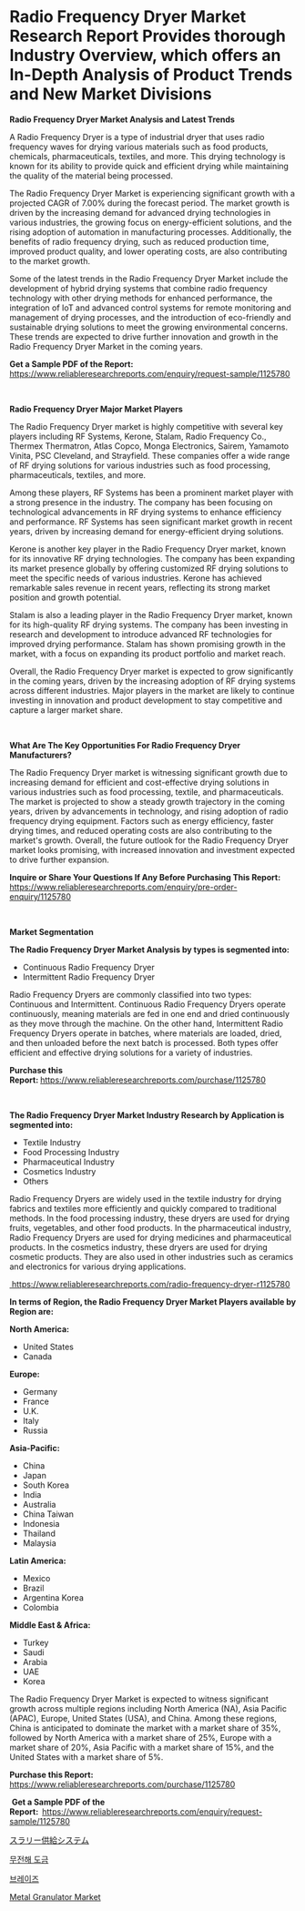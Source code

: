 <p><h1>Radio Frequency Dryer Market Research Report Provides thorough Industry Overview, which offers an In-Depth Analysis of Product Trends and New Market Divisions</h1></p><p><strong>Radio Frequency Dryer Market Analysis and Latest Trends</strong></p>
<p><p>A Radio Frequency Dryer is a type of industrial dryer that uses radio frequency waves for drying various materials such as food products, chemicals, pharmaceuticals, textiles, and more. This drying technology is known for its ability to provide quick and efficient drying while maintaining the quality of the material being processed.</p><p>The Radio Frequency Dryer Market is experiencing significant growth with a projected CAGR of 7.00% during the forecast period. The market growth is driven by the increasing demand for advanced drying technologies in various industries, the growing focus on energy-efficient solutions, and the rising adoption of automation in manufacturing processes. Additionally, the benefits of radio frequency drying, such as reduced production time, improved product quality, and lower operating costs, are also contributing to the market growth.</p><p>Some of the latest trends in the Radio Frequency Dryer Market include the development of hybrid drying systems that combine radio frequency technology with other drying methods for enhanced performance, the integration of IoT and advanced control systems for remote monitoring and management of drying processes, and the introduction of eco-friendly and sustainable drying solutions to meet the growing environmental concerns. These trends are expected to drive further innovation and growth in the Radio Frequency Dryer Market in the coming years.</p></p>
<p><strong>Get a Sample PDF of the Report:&nbsp;</strong> <a href="https://www.reliableresearchreports.com/enquiry/request-sample/1125780">https://www.reliableresearchreports.com/enquiry/request-sample/1125780</a></p>
<p>&nbsp;</p>
<p><strong>Radio Frequency Dryer Major Market Players</strong></p>
<p><p>The Radio Frequency Dryer market is highly competitive with several key players including RF Systems, Kerone, Stalam, Radio Frequency Co., Thermex Thermatron, Atlas Copco, Monga Electronics, Sairem, Yamamoto Vinita, PSC Cleveland, and Strayfield. These companies offer a wide range of RF drying solutions for various industries such as food processing, pharmaceuticals, textiles, and more.</p><p>Among these players, RF Systems has been a prominent market player with a strong presence in the industry. The company has been focusing on technological advancements in RF drying systems to enhance efficiency and performance. RF Systems has seen significant market growth in recent years, driven by increasing demand for energy-efficient drying solutions.</p><p>Kerone is another key player in the Radio Frequency Dryer market, known for its innovative RF drying technologies. The company has been expanding its market presence globally by offering customized RF drying solutions to meet the specific needs of various industries. Kerone has achieved remarkable sales revenue in recent years, reflecting its strong market position and growth potential.</p><p>Stalam is also a leading player in the Radio Frequency Dryer market, known for its high-quality RF drying systems. The company has been investing in research and development to introduce advanced RF technologies for improved drying performance. Stalam has shown promising growth in the market, with a focus on expanding its product portfolio and market reach.</p><p>Overall, the Radio Frequency Dryer market is expected to grow significantly in the coming years, driven by the increasing adoption of RF drying systems across different industries. Major players in the market are likely to continue investing in innovation and product development to stay competitive and capture a larger market share.</p></p>
<p>&nbsp;</p>
<p><strong>What Are The Key Opportunities For Radio Frequency Dryer Manufacturers?</strong></p>
<p><p>The Radio Frequency Dryer market is witnessing significant growth due to increasing demand for efficient and cost-effective drying solutions in various industries such as food processing, textile, and pharmaceuticals. The market is projected to show a steady growth trajectory in the coming years, driven by advancements in technology, and rising adoption of radio frequency drying equipment. Factors such as energy efficiency, faster drying times, and reduced operating costs are also contributing to the market's growth. Overall, the future outlook for the Radio Frequency Dryer market looks promising, with increased innovation and investment expected to drive further expansion.</p></p>
<p><strong>Inquire or Share Your Questions If Any Before Purchasing This Report:</strong> <a href="https://www.reliableresearchreports.com/enquiry/pre-order-enquiry/1125780">https://www.reliableresearchreports.com/enquiry/pre-order-enquiry/1125780</a></p>
<p>&nbsp;</p>
<p><strong>Market Segmentation</strong></p>
<p><strong>The Radio Frequency Dryer Market Analysis by types is segmented into:</strong></p>
<p><ul><li>Continuous Radio Frequency Dryer</li><li>Intermittent Radio Frequency Dryer</li></ul></p>
<p><p>Radio Frequency Dryers are commonly classified into two types: Continuous and Intermittent. Continuous Radio Frequency Dryers operate continuously, meaning materials are fed in one end and dried continuously as they move through the machine. On the other hand, Intermittent Radio Frequency Dryers operate in batches, where materials are loaded, dried, and then unloaded before the next batch is processed. Both types offer efficient and effective drying solutions for a variety of industries.</p></p>
<p><strong>Purchase this Report:&nbsp;</strong><a href="https://www.reliableresearchreports.com/purchase/1125780">https://www.reliableresearchreports.com/purchase/1125780</a></p>
<p>&nbsp;</p>
<p><strong>The Radio Frequency Dryer Market Industry Research by Application is segmented into:</strong></p>
<p><ul><li>Textile Industry</li><li>Food Processing Industry</li><li>Pharmaceutical Industry</li><li>Cosmetics Industry</li><li>Others</li></ul></p>
<p><p>Radio Frequency Dryers are widely used in the textile industry for drying fabrics and textiles more efficiently and quickly compared to traditional methods. In the food processing industry, these dryers are used for drying fruits, vegetables, and other food products. In the pharmaceutical industry, Radio Frequency Dryers are used for drying medicines and pharmaceutical products. In the cosmetics industry, these dryers are used for drying cosmetic products. They are also used in other industries such as ceramics and electronics for various drying applications.</p></p>
<p><a href="https://www.reliableresearchreports.com/radio-frequency-dryer-r1125780">&nbsp;https://www.reliableresearchreports.com/radio-frequency-dryer-r1125780</a></p>
<p><strong>In terms of Region, the Radio Frequency Dryer Market Players available by Region are:</strong></p>
<p>
    <p> <strong> North America: </strong>
        <ul>
            <li>United States</li>
            <li>Canada</li>
        </ul>
        </p> 
    <p> <strong> Europe: </strong>
        <ul>
            <li>Germany</li>
            <li>France</li>
            <li>U.K.</li>
            <li>Italy</li>
            <li>Russia</li>
        </ul>
        </p> 
    <p> <strong> Asia-Pacific: </strong>
        <ul>
            <li>China</li>
            <li>Japan</li>
            <li>South Korea</li>
            <li>India</li>
            <li>Australia</li>
            <li>China Taiwan</li>
            <li>Indonesia</li>
            <li>Thailand</li>
            <li>Malaysia</li>
        </ul>
        </p> 
    <p> <strong> Latin America: </strong>
        <ul>
            <li>Mexico</li>
            <li>Brazil</li>
            <li>Argentina Korea</li>
            <li>Colombia</li>
        </ul>
        </p> 
    <p> <strong> Middle East & Africa: </strong>
        <ul>
            <li>Turkey</li>
            <li>Saudi</li>
            <li>Arabia</li>
            <li>UAE</li>
            <li>Korea</li>
        </ul>
    </p>
    </p>
<p><p>The Radio Frequency Dryer Market is expected to witness significant growth across multiple regions including North America (NA), Asia Pacific (APAC), Europe, United States (USA), and China. Among these regions, China is anticipated to dominate the market with a market share of 35%, followed by North America with a market share of 25%, Europe with a market share of 20%, Asia Pacific with a market share of 15%, and the United States with a market share of 5%.</p></p>
<p><strong>Purchase this Report: </strong><a href="https://www.reliableresearchreports.com/purchase/1125780">https://www.reliableresearchreports.com/purchase/1125780</a></p>
<p>&nbsp;<strong>Get a Sample PDF of the Report:&nbsp;&nbsp;</strong><a href="https://www.reliableresearchreports.com/enquiry/request-sample/1125780">https://www.reliableresearchreports.com/enquiry/request-sample/1125780</a></p>
<p><strong></strong></p>
<p><p><a href="https://github.com/AriMuller2009/Market-Research-Report-List-1/blob/main/686961721085.md">スラリー供給システム</a></p><p><a href="https://github.com/JeromeRtyau89966/Market-Research-Report-List-1/blob/main/672420319648.md">무전해 도금</a></p><p><a href="https://github.com/TimmyMann6767/Market-Research-Report-List-1/blob/main/510894519647.md">브레이즈</a></p><p><a href="https://github.com/Airanohannonzb68e5pb53oc1/Market-Research-Report-List-2/blob/main/metal-granulator-market.md">Metal Granulator Market</a></p></p>